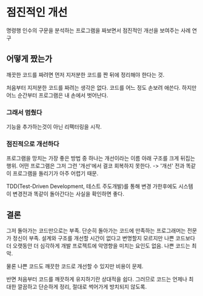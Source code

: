 # 점진적인 개선

명령행 인수의 구문을 분석하는 프로그램을 짜보면서 점진적인 개선을 보여주는 사례 연구

## 어떻게 짰는가

깨끗한 코드를 짜려면 먼저 지저분한 코드를 짠 뒤에 정리해야 한다는 것.

처음부터 지저분한 코드를 짜려는 생각은 없다. 코드를 어느 정도 손보려 애쓴다. 
하지만 어느 순간부터 프로그램은 내 손에서 벗어난다.

### 그래서 멈췄다
기능을 추가하는것이 아닌 리팩터링을 시작.

### 점진적으로 개선하다
프로그램을 망치는 가장 좋은 방법 중 하나는 개선이라는 이름 아래 구조를 크게 뒤집는 행위.
어떤 프로그램은 그저 그런 '개선'에서 결코 회복하지 못한다.
-> '개선' 전과 똑같이 프로그램을 돌리기가 아주 어렵기 때문. 

TDD(Test-Driven Development, 테스트 주도개발)를 통해 변경 가한후에도 시스템이 변경전과 똑같이 돌아간다는 사실을 확인하면 좋다.

## 결론

그저 돌아가는 코드만으로는 부족.
단순히 돌아가는 코드에 만족하는 프로그래머는 전문가 정신이 부족. 
설계와 구조를 개선할 시간이 없다고 변명할지 모르지만 나쁜 코드보다 더 오랫동안 더 심각하게 개발 프로젝트에 악영향을 미치는 요인도 없음.
나쁜 코드는 최악.

물론 나쁜 코드도 깨끗한 코드로 개선할 수 있지만 비용이 문제. 

반면 처음부터 코드를 깨끗하게 유지하기란 상대적을 쉽다.
그러므로 코드는 언제나 최대한 깔끔하고 단순하게 정리, 절대로 썩어가게 방치되지 않도록.
